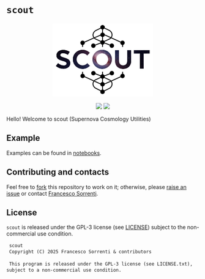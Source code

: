 # ``scout``


<p align="center">
  <img src="https://github.com/fsorrenti/scout/blob/main/assets/img/scout.jpg" width="52%"
 alt="veloce_logo"/>
</p>

<div align="center">
  
![](https://img.shields.io/badge/Python-181717?style=plastic&logo=python)
![](https://img.shields.io/badge/Author-Francesco%20Sorrenti%20-181717?style=plastic)

</div>



Hello! Welcome to scout (Supernova Cosmology Utilities)


## Example

Examples can be found in [notebooks](https://github.com/fsorrenti/scout/blob/main/notebooks). 

## Contributing and contacts

Feel free to [fork](https://github.com/fsorrenti/scout/fork) this repository to work on it; otherwise, please [raise an issue](https://github.com/fsorrenti/scout/issues) or contact [Francesco Sorrenti](mailto:francescosorrenti96@gmail.com).

## License

`scout` is released under the GPL-3 license (see [LICENSE](https://github.com/fsorrenti/scout/blob/main/LICENSE.txt)) subject to the non-commercial use condition.

     scout
     Copyright (C) 2025 Francesco Sorrenti & contributors

     This program is released under the GPL-3 license (see LICENSE.txt), subject to a non-commercial use condition.
